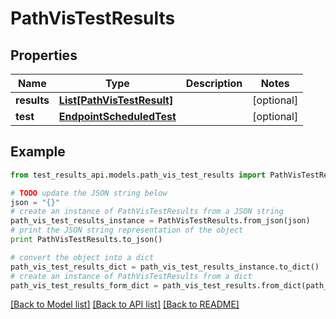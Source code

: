 # PathVisTestResults


## Properties
Name | Type | Description | Notes
------------ | ------------- | ------------- | -------------
**results** | [**List[PathVisTestResult]**](PathVisTestResult.md) |  | [optional] 
**test** | [**EndpointScheduledTest**](EndpointScheduledTest.md) |  | [optional] 

## Example

```python
from test_results_api.models.path_vis_test_results import PathVisTestResults

# TODO update the JSON string below
json = "{}"
# create an instance of PathVisTestResults from a JSON string
path_vis_test_results_instance = PathVisTestResults.from_json(json)
# print the JSON string representation of the object
print PathVisTestResults.to_json()

# convert the object into a dict
path_vis_test_results_dict = path_vis_test_results_instance.to_dict()
# create an instance of PathVisTestResults from a dict
path_vis_test_results_form_dict = path_vis_test_results.from_dict(path_vis_test_results_dict)
```
[[Back to Model list]](../README.md#documentation-for-models) [[Back to API list]](../README.md#documentation-for-api-endpoints) [[Back to README]](../README.md)


